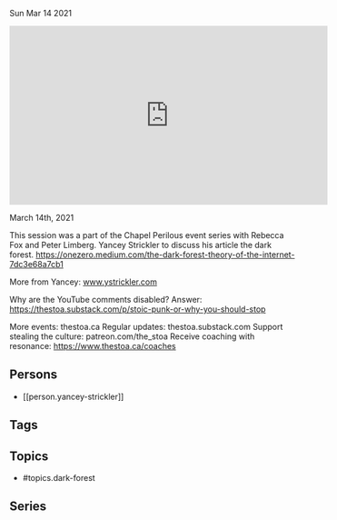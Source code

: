 



Sun Mar 14 2021

<iframe width="560" height="315" src="https://www.youtube.com/embed/gmA5W1vtIko" title="The Dark Forest w/ Yancey Strickler" frameborder="0" allow="accelerometer; autoplay; clipboard-write; encrypted-media; gyroscope; picture-in-picture" allowfullscreen ></iframe>

March 14th, 2021

This session was a part of the Chapel Perilous event series with Rebecca Fox and Peter Limberg.  Yancey Strickler to discuss his article the dark forest. https://onezero.medium.com/the-dark-forest-theory-of-the-internet-7dc3e68a7cb1

More from Yancey: www.ystrickler.com

Why are the YouTube comments disabled? Answer: https://thestoa.substack.com/p/stoic-punk-or-why-you-should-stop

More events: thestoa.ca
Regular updates: thestoa.substack.com
Support stealing the culture: patreon.com/the_stoa
Receive coaching with resonance: https://www.thestoa.ca/coaches

## Persons

- [[person.yancey-strickler]]

## Tags



## Topics

- #topics.dark-forest

## Series



